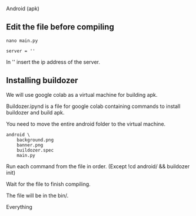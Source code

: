 Android (apk)

## Edit the file before compiling

```
nano main.py

server = ''
```
In '' insert the ip address of the server.

## Installing buildozer

We will use google colab as a virtual machine for building apk.

Buildozer.ipynd is a file for google colab containing commands to install buildozer and build apk.

You need to move the entire android folder to the virtual machine.

```
android \
    background.png
    banner.png
    buildozer.spec
    main.py
```

Run each command from the file in order. (Except !cd android/ && buildozer init)

Wait for the file to finish compiling.

The file will be in the bin/.

Everything